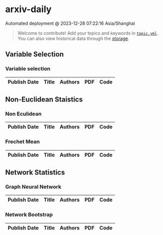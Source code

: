 # arxiv-daily
 Automated deployment @ 2023-12-28 07:22:16 Asia/Shanghai
> Welcome to contribute! Add your topics and keywords in [`topic.yml`](https://github.com/gux99/arxiv-daily/blob/main/database/topic.yml).
> You can also view historical data through the [storage](https://github.com/gux99/arxiv-daily/blob/main/database/storage).

## Variable Selection

### Variable selection
|Publish Date|Title|Authors|PDF|Code|
| :---: | :---: | :---: | :---: | :---: |

## Non-Euclidean Staistics

### Non Eculidean
|Publish Date|Title|Authors|PDF|Code|
| :---: | :---: | :---: | :---: | :---: |

### Frechet Mean
|Publish Date|Title|Authors|PDF|Code|
| :---: | :---: | :---: | :---: | :---: |

## Network Statistics

### Graph Neural Network
|Publish Date|Title|Authors|PDF|Code|
| :---: | :---: | :---: | :---: | :---: |

### Network Bootstrap
|Publish Date|Title|Authors|PDF|Code|
| :---: | :---: | :---: | :---: | :---: |
